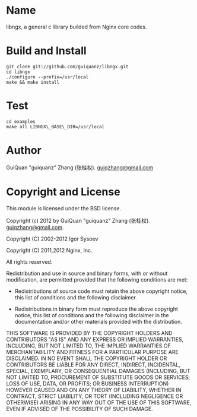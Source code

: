 Name
======

libngx, a general c library builded from Nginx core codes.


Build and Install
=====

    git clone git://github.com/guiquanz/libngx.git
    cd libngx
    ./configure --prefix=/usr/local
    make && make install


Test
=====

    cd examples
    make all LIBNGX\_BASE\_DIR=/usr/local 


Author
======

GuiQuan "guiquanz" Zhang (张桂权).  <guiqzhang@gmail.com>


Copyright and License
=====================

This module is licensed under the BSD license.

Copyright (c) 2012 by GuiQuan "guiquanz" Zhang (张桂权).  <guiqzhang@gmail.com>.  

Copyright (C) 2002-2012 Igor Sysoev

Copyright (C) 2011,2012 Nginx, Inc.

All rights reserved.

Redistribution and use in source and binary forms, with or without modification, are permitted provided that the following conditions are met:

* Redistributions of source code must retain the above copyright notice, this list of conditions and the following disclaimer.

* Redistributions in binary form must reproduce the above copyright notice, this list of conditions and the following disclaimer in the documentation and/or other materials provided with the distribution.

THIS SOFTWARE IS PROVIDED BY THE COPYRIGHT HOLDERS AND CONTRIBUTORS "AS IS" AND ANY EXPRESS OR IMPLIED WARRANTIES, INCLUDING, BUT NOT LIMITED TO, THE IMPLIED WARRANTIES OF MERCHANTABILITY AND FITNESS FOR A PARTICULAR PURPOSE ARE DISCLAIMED. IN NO EVENT SHALL THE COPYRIGHT HOLDER OR CONTRIBUTORS BE LIABLE FOR ANY DIRECT, INDIRECT, INCIDENTAL, SPECIAL, EXEMPLARY, OR CONSEQUENTIAL DAMAGES (INCLUDING, BUT NOT LIMITED TO, PROCUREMENT OF SUBSTITUTE GOODS OR SERVICES; LOSS OF USE, DATA, OR PROFITS; OR BUSINESS INTERRUPTION) HOWEVER CAUSED AND ON ANY THEORY OF LIABILITY, WHETHER IN CONTRACT, STRICT LIABILITY, OR TORT (INCLUDING NEGLIGENCE OR OTHERWISE) ARISING IN ANY WAY OUT OF THE USE OF THIS SOFTWARE, EVEN IF ADVISED OF THE POSSIBILITY OF SUCH DAMAGE.


